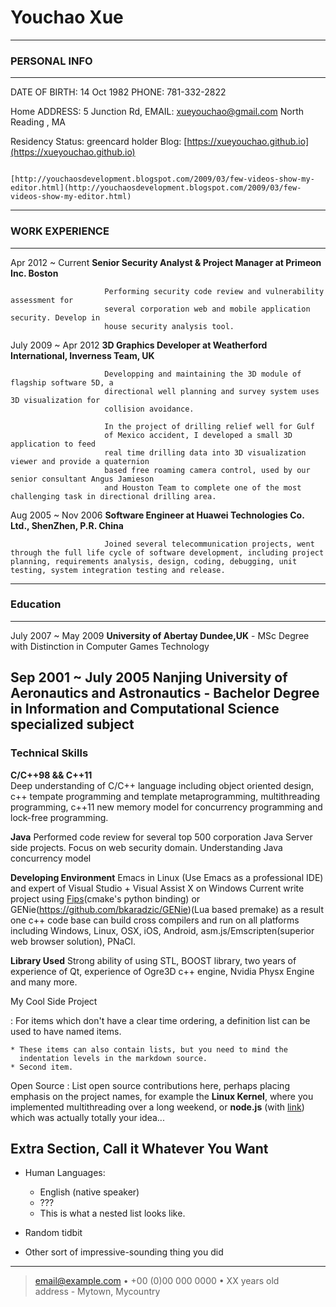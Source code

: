 Youchao Xue
============
----

### PERSONAL INFO  

-----------------------------------                     ---------------------------------------------------------------------
DATE OF BIRTH: 14 Oct 1982                                                                                PHONE: 781-332-2822

Home ADDRESS: 5 Junction Rd,                                                                      EMAIL: xueyouchao@gmail.com
 North Reading , MA             
 
Residency Status: greencard holder                         Blog: [https://xueyouchao.github.io](https://xueyouchao.github.io)

                                                                 [http://youchaosdevelopment.blogspot.com/2009/03/few-videos-show-my-editor.html](http://youchaosdevelopment.blogspot.com/2009/03/few-videos-show-my-editor.html)  
-----------------------------------------------------------------------------------------------------------------------------


### WORK EXPERIENCE
   
----------------------   ---------------------------------------------------------------------
Apr 2012 ~ Current       **Senior Security Analyst & Project Manager at Primeon Inc. Boston**  

                         Performing security code review and vulnerability assessment for     
                         several corporation web and mobile application security. Develop in  
                         house security analysis tool.

July 2009 ~ Apr 2012     **3D Graphics Developer at Weatherford International, Inverness Team, UK**  

                         Developping and maintaining the 3D module of flagship software 5D, a 
                         directional well planning and survey system uses 3D visualization for
                         collision avoidance.
                         
                         In the project of drilling relief well for Gulf 
                         of Mexico accident, I developed a small 3D application to feed       
                         real time drilling data into 3D visualization viewer and provide a quaternion    
                         based free roaming camera control, used by our senior consultant Angus Jamieson
                         and Houston Team to complete one of the most challenging task in directional drilling area.
                         
Aug 2005 ~ Nov 2006      **Software Engineer at Huawei Technologies Co. Ltd., ShenZhen, P.R. China**  

                         Joined several telecommunication projects, went through the full life cycle of software development, including project planning, requirements analysis, design, coding, debugging, unit testing, system integration testing and release.
----------------------------------------------------------------------------------------------

### Education 

----------------------   ---------------------------------------------------------------------
July 2007 ~ May 2009     **University of Abertay Dundee,UK** - MSc Degree with Distinction in Computer Games Technology  


Sep 2001 ~ July 2005     **Nanjing University of Aeronautics and Astronautics** - Bachelor Degree in Information and Computational Science specialized subject  
----------------------------------------------------------------------------------------------

### Technical Skills
**C/C++98 && C++11**   
    Deep understanding of C/C++ language including object oriented design,
    c++ tempate programming and template metaprogramming, multithreading programming,
    c++11 new memory model for concurrency programming and lock-free programming.

**Java**
    Performed code review for several top 500 corporation Java Server side projects. Focus on web security domain.
Understanding Java concurrency model
    
**Developing Environment**
    Emacs in Linux (Use Emacs as a professional IDE) and expert of Visual Studio + Visual Assist X on Windows
    Current write project using [Fips](http://floooh.github.io/fips/getstarted.html)(cmake's python binding)
    or GENie(https://github.com/bkaradzic/GENie)(Lua based premake) as a result one c++ 
    code base can build cross compilers and run on all platforms including Windows, Linux, OSX, iOS, Android,
    asm.js/Emscripten(superior web browser solution), PNaCl.
    
**Library Used**
    Strong ability of using STL, BOOST library, two years of experience of Qt, experience
    of Ogre3D c++ engine, Nvidia Physx Engine and many more.
    

My Cool Side Project

:   For items which don't have a clear time ordering, a definition
    list can be used to have named items.

    * These items can also contain lists, but you need to mind the
      indentation levels in the markdown source.
    * Second item.

Open Source
:   List open source contributions here, perhaps placing emphasis on
    the project names, for example the **Linux Kernel**, where you
    implemented multithreading over a long weekend, or **node.js**
    (with [link](http://nodejs.org)) which was actually totally
    your idea...


[ref]: https://github.com/githubuser/superlongprojectname

Extra Section, Call it Whatever You Want
----------------------------------------

* Human Languages:

     * English (native speaker)
     * ???
     * This is what a nested list looks like.

* Random tidbit

* Other sort of impressive-sounding thing you did

----

> <email@example.com> • +00 (0)00 000 0000 • XX years old\
> address - Mytown, Mycountry
